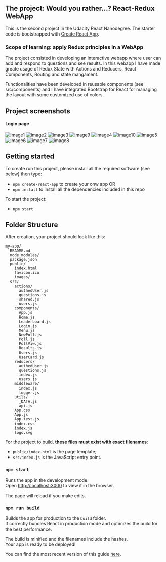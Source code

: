 

## The project: Would you rather...? React-Redux WebApp
This is the second project in the Udacity React Nanodegree. The starter code is bootstrapped with [Create React App](https://github.com/facebookincubator/create-react-app).

### Scope of learning: apply Redux principles in a WebApp
The project consisted in developing an interactive webapp where user can add and respond to questions and see results. In this webapp I have made greate usage of Redux State with Actions and Reducers, React Components, Routing and state mangament.

Functionalities have been developed in reusable components (see src/components) and I have integrated Bootstrap for React for managing the layout with some customized use of colors.

## Project screenshots
#### Login page 
![image1](./assets/login.jpg "Login page") 
![image2](./assets/login2.jpg "Login page") 
![image3](./assets/home.jpg  "Home page answered polls")
![image9](./assets/home2.jpg  "Home page unanswered polls")
![image4](./assets/create_poll.jpg  "Create New poll")
![image10](./assets/answer_poll.jpg  "Answer poll")
![image5](./assets/new_poll.jpg  "Create New added")
![image6](./assets/pollresults.jpg  "Results page")
![image7](./assets/leaderboard.jpg  "Leader Board")
![image8](./assets/error.jpg  "Error page")

## Getting started

To create run this project, please install all the required software (see below) then type:

* `npm create-react-app` to create your onw app OR
* `npm install` to install all the dependencies included in this repo

To start the project:
* `npm start`  


## Folder Structure

After creation, your project should look like this:

```
my-app/
  README.md
  node_modules/
  package.json
  public/
    index.html
    favicon.ico
    images/
  src/
    actions/
      authedUser.js
      questions.js
      shared.js
      users.js
    components/
      App.js
      Home.js
      Leaderboard.js
      Login.js
      Menu.js
      NewPoll.js
      Poll.js
      PollViw.js
      Results.js
      Users.js
      UserCard.js
    reducers/
      authedUser.js
      questions.js
      index.js
      users.js
    middleware/
      index.js
      logger.js
    utils/
      _DATA.js
      api.js  
    App.css
    App.js
    App.test.js
    index.css
    index.js
    logo.svg
```

For the project to build, **these files must exist with exact filenames**:

* `public/index.html` is the page template;
* `src/index.js` is the JavaScript entry point.


### `npm start`

Runs the app in the development mode.<br>
Open [http://localhost:3000](http://localhost:3000) to view it in the browser.

The page will reload if you make edits.<br>

### `npm run build`

Builds the app for production to the `build` folder.<br>
It correctly bundles React in production mode and optimizes the build for the best performance.

The build is minified and the filenames include the hashes.<br>
Your app is ready to be deployed!


You can find the most recent version of this guide [here](https://github.com/facebookincubator/create-react-app/blob/master/packages/react-scripts/template/README.md).
